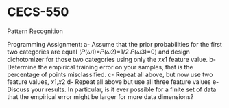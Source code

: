 # CECS-550
Pattern Recognition 

Programming Assignment:
a- Assume that the prior probabilities for the first two categories are equal (𝑃(𝜔1)=𝑃(𝜔2)=1/2  𝑃(𝜔3)=0) and design dichotomizer for those two categories using only the 𝑥𝑥1 feature value.
b- Determine the empirical training error on your samples, that is the percentage of points misclassified.
c- Repeat all above, but now use two feature values, 𝑥1,𝑥2
d- Repeat all above but use all three feature values
e- Discuss your results. In particular, is it ever possible for a finite set of data that the empirical error might be larger for more data dimensions?
